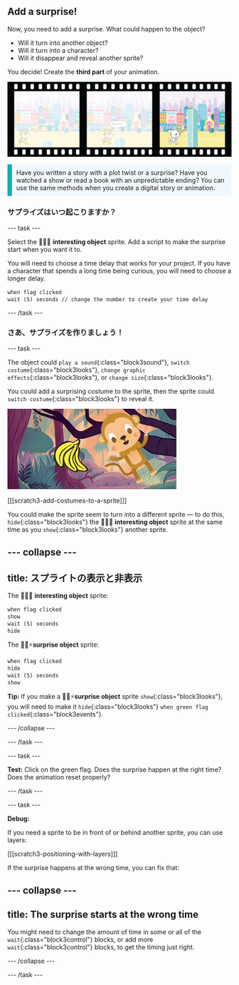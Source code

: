 ## Add a surprise!

Now, you need to add a surprise. What could happen to the object?
- Will it turn into another object?
- Will it turn into a character?
- Will it disappear and reveal another sprite?

You decide! Create the **third part** of your animation.

![A film strip with 3 frames. The third frame is highlighted. The frame shows a scene with character looking surprised at an object.](images/surprise.png)

<p style="border-left: solid; border-width:10px; border-color: #0faeb0; background-color: aliceblue; padding: 10px;">
Have you written a story with a plot twist or a surprise? Have you watched a show or read a book with an unpredictable ending? You can use the same methods when you create a digital story or animation. 
</p>

### サプライズはいつ起こりますか？

--- task ---

Select the 🎂🎾🎁 **interesting object** sprite. Add a script to make the surprise start when you want it to.

You will need to choose a time delay that works for your project. If you have a character that spends a long time being curious, you will need to choose a longer delay.

```blocks3
when flag clicked
wait (5) seconds // change the number to create your time delay
```

--- /task ---

### さあ、サプライズを作りましょう！

--- task ---

The object could `play a sound`{:class="block3sound"}, `switch costume`{:class="block3looks"}, `change graphic effects`{:class="block3looks"}, or `change size`{:class="block3looks"}.

You could add a surprising costume to the sprite, then the sprite could `switch costume`{:class="block3looks"} to reveal it.

![A desert background with a rock jiggling back and forth.](images/bat.gif)

[[[scratch3-add-costumes-to-a-sprite]]]

You could make the sprite seem to turn into a different sprite — to do this, `hide`{:class="block3looks"} the 🎂🎾🎁 **interesting object** sprite at the same time as you `show`{:class="block3looks"} another sprite.

--- collapse ---
---
title: スプライトの表示と非表示
---

The 🎂🎾🎁 **interesting object** sprite:
```blocks3
when flag clicked
show
wait (5) seconds
hide
```

The 🎷👻⚡**surprise object** sprite:
```blocks3
when flag clicked
hide
wait (5) seconds
show
```

**Tip:** If you make a 🎷👻⚡**surprise object** sprite `show`{:class="block3looks"}, you will need to make it `hide`{:class="block3looks"} `when green flag clicked`{:class="block3events"}.

--- /collapse ---

--- /task ---

--- task ---

**Test:** Click on the green flag. Does the surprise happen at the right time? Does the animation reset properly?

--- /task ---

--- task ---

**Debug:**

If you need a sprite to be in front of or behind another sprite, you can use layers:

[[[scratch3-positioning-with-layers]]]

If the surprise happens at the wrong time, you can fix that:

--- collapse ---
---
title: The surprise starts at the wrong time
---

You might need to change the amount of time in some or all of the `wait`{:class="block3control"} blocks, or add more `wait`{:class="block3control"} blocks, to get the timing just right.

--- /collapse ---

--- /task ---

